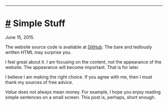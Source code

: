 ----

# <a href="#20150615" id="20150615">#</a> Simple Stuff

June 15, 2015.

The website source code is available at
<a href="http://github.com/valuedrivendev/website">GitHub</a>. The bare and
tediously written HTML may surprise you.

I feel great about it. I am focusing on the content, not the appearance of
the website.  The appearance will become important. That is for later.

I believe I am making the right choice. If you agree with me, then I must
thank my sources of free advice.

_Value_ does not always mean money. For example, I hope you
enjoy reading simple sentences on a small screen. This post is, perhaps,
short enough.
